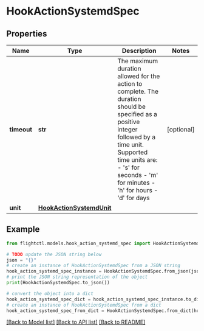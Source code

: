 # HookActionSystemdSpec


## Properties

Name | Type | Description | Notes
------------ | ------------- | ------------- | -------------
**timeout** | **str** | The maximum duration allowed for the action to complete. The duration should be specified as a positive integer followed by a time unit. Supported time units are: - &#39;s&#39; for seconds - &#39;m&#39; for minutes - &#39;h&#39; for hours - &#39;d&#39; for days  | [optional] 
**unit** | [**HookActionSystemdUnit**](HookActionSystemdUnit.md) |  | 

## Example

```python
from flightctl.models.hook_action_systemd_spec import HookActionSystemdSpec

# TODO update the JSON string below
json = "{}"
# create an instance of HookActionSystemdSpec from a JSON string
hook_action_systemd_spec_instance = HookActionSystemdSpec.from_json(json)
# print the JSON string representation of the object
print(HookActionSystemdSpec.to_json())

# convert the object into a dict
hook_action_systemd_spec_dict = hook_action_systemd_spec_instance.to_dict()
# create an instance of HookActionSystemdSpec from a dict
hook_action_systemd_spec_from_dict = HookActionSystemdSpec.from_dict(hook_action_systemd_spec_dict)
```
[[Back to Model list]](../README.md#documentation-for-models) [[Back to API list]](../README.md#documentation-for-api-endpoints) [[Back to README]](../README.md)


